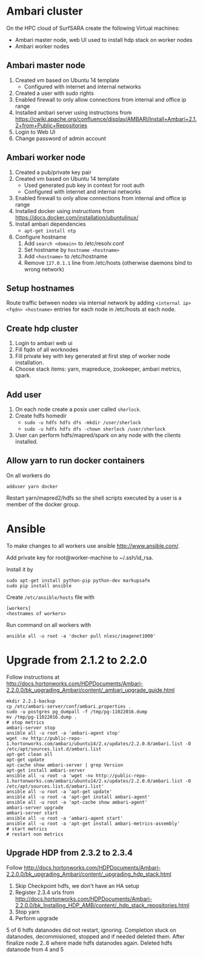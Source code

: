 # Ambari cluster

On the HPC cloud of SurfSARA create the following Virtual machines:

* Ambari master node, web UI used to install hdp stack on worker nodes
* Ambari worker nodes


## Ambari master node

1. Created vm based on Ubuntu 14 template
    * Configured with internet and internal networks
2. Created a user with sudo rights
3. Enabled firewall to only allow connections from internal and office ip range
4. Installed ambari server using instructions from https://cwiki.apache.org/confluence/display/AMBARI/Install+Ambari+2.1.2+from+Public+Repositories
5. Login to Web UI
6. Change password of admin account

## Ambari worker node

1. Created a pub/private key pair
2. Created vm based on Ubuntu 14 template
    * Used generated pub key in context for root auth
    * Configured with internet and internal networks
3. Enabled firewall to only allow connections from internal and office ip range
4. Installed docker using instructions from https://docs.docker.com/installation/ubuntulinux/
5. Install ambari dependencies
    * `apt-get install ntp`
6. Configure hostname
    1. Add `search <domain>` to /etc/resolv.conf
    2. Set hostname by `hostname <hostname>`
    3. Add `<hostname>` to /etc/hostname
    4. Remove `127.0.1.1` line from /etc/hosts (otherwise daemons bind to wrong network)

## Setup hostnames

Route traffic between nodes via internal network by adding `<internal ip> <fqdn> <hostname>` entries for each node in /etc/hosts at each node.

## Create hdp cluster

1. Login to ambari web ui
2. Fill fqdn of all worknodes
3. Fill private key with key generated at first step of worker node installation.
4. Choose stack items: yarn, mapreduce, zookeeper, ambari metrics, spark.

## Add user

1. On each node create a posix user called `sherlock`.
2. Create hdfs homedir
    * `sudo -u hdfs hdfs dfs -mkdir /user/sherlock`
    * `sudo -u hdfs hdfs dfs -chown sherlock /user/sherlock`
3. User can perform hdfs/mapred/spark on any node with the clients installed.

## Allow yarn to run docker containers

On all workers do
```
adduser yarn docker
```
Restart yarn/mapred2/hdfs so the shell scripts executed by a user is a member of the docker group.

# Ansible

To make changes to all workers use ansible http://www.ansible.com/.

Add private key for root@worker-machine to ~/.ssh/id_rsa.

Install it by
```
sudo apt-get install python-pip python-dev markupsafe
sudo pip install ansible
```
Create `/etc/ansible/hosts` file with
```
[workers]
<hostnames of workers>
```
Run command on all workers with
```
ansible all -u root -a 'docker pull nlesc/imagenet1000'
```

# Upgrade from 2.1.2 to 2.2.0

Follow instructions at http://docs.hortonworks.com/HDPDocuments/Ambari-2.2.0.0/bk_upgrading_Ambari/content/_ambari_upgrade_guide.html

```
mkdir 2.2.1-backup
cp /etc/ambari-server/conf/ambari.properties .
sudo -u postgres pg_dumpall -f /tmp/pg-11022016.dump
mv /tmp/pg-11022016.dump .
# stop metrics
ambari-server stop
ansible all -u root -a 'ambari-agent stop'
wget -nv http://public-repo-1.hortonworks.com/ambari/ubuntu14/2.x/updates/2.2.0.0/ambari.list -O /etc/apt/sources.list.d/ambari.list
apt-get clean all
apt-get update 
apt-cache show ambari-server | grep Version
apt-get install ambari-server
ansible all -u root -a 'wget -nv http://public-repo-1.hortonworks.com/ambari/ubuntu14/2.x/updates/2.2.0.0/ambari.list -O /etc/apt/sources.list.d/ambari.list'
ansible all -u root -a 'apt-get update'
ansible all -u root -a 'apt-get install ambari-agent'
ansible all -u root -a 'apt-cache show ambari-agent'
ambari-server upgrade
ambari-server start
ansible all -u root -a 'ambari-agent start'
ansible all -u root -a 'apt-get install ambari-metrics-assembly'
# start metrics
# restart non metrics
```

## Upgrade HDP from 2.3.2 to 2.3.4

Follow http://docs.hortonworks.com/HDPDocuments/Ambari-2.2.0.0/bk_upgrading_Ambari/content/_upgrading_hdp_stack.html

1. Skip Checkpoint hdfs, we don't have an HA setup
2. Register 2.3.4 urls from http://docs.hortonworks.com/HDPDocuments/Ambari-2.2.0.0/bk_Installing_HDP_AMB/content/_hdp_stack_repositories.html
3. Stop yarn 
4. Perform upgrade

5 of 6 hdfs datanodes did not restart, ignoring.
Completion stuck on datanodes, decommisioned, stopped and if needed deleted them.
After finalize node 2..6 where made hdfs datanodes again.
Deleted hdfs datanode from 4 and 5



 
